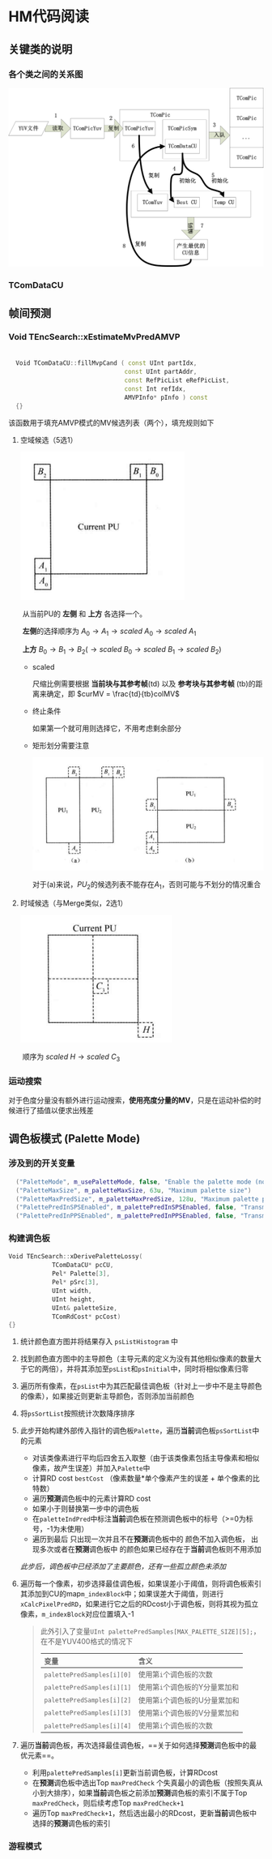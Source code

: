 # HM代码阅读

## 关键类的说明

### 各个类之间的关系图

![](img/relationship_between_classes.png)

### TComDataCU


## 帧间预测

### Void TEncSearch::xEstimateMvPredAMVP

```c++

  Void TComDataCU::fillMvpCand ( const UInt partIdx, 
                                const UInt partAddr, 
                                const RefPicList eRefPicList, 
                                const Int refIdx, 
                                AMVPInfo* pInfo ) const
  {}
```

  该函数用于填充AMVP模式的MV候选列表（两个），填充规则如下

1.  空域候选（5选1）

     ![inter_symmetric_split_spatial_candidates](img/inter_symmetric_split_spatial_candidates.png)

     ​	从当前PU的 **左侧** 和 **上方** 各选择一个。

     ​	**左侧**的选择顺序为 $A_0 \rightarrow A_1 \rightarrow scaled\ A_0 \rightarrow scaled\ A_1$

     ​	**上方** $B_0 \rightarrow B_1 \rightarrow B_2 ( \rightarrow scaled\ B_0 \rightarrow scaled\ B_1 \rightarrow scaled\ B_2)$

     * scaled

       尺缩比例需要根据 **当前块与其参考帧**(td) 以及 **参考块与其参考帧** (tb)的距离来确定，即 $curMV = \frac{td}{tb}colMV$

     - 终止条件

       如果第一个就可用则选择它，不用考虑剩余部分

     - 矩形划分需要注意

       ![inter_asymmetric_split_spatial_candidates](img\inter_asymmetric_split_spatial_candidates.png)

       对于(a)来说，$PU_2$的候选列表不能存在$A_1$，否则可能与不划分的情况重合

2.  时域候选（与Merge类似，2选1）

     ![inter_temporal_candidates](img/inter_temporal_candidates.png)

     ​	顺序为 $scaled\ H \rightarrow scaled\ C_3$
### 运动搜索
对于色度分量没有额外进行运动搜索，**使用亮度分量的MV**，只是在运动补偿的时候进行了插值以便求出残差

## 调色板模式 (Palette Mode)
### 涉及到的开关变量
``` c++
  ("PaletteMode", m_usePaletteMode, false, "Enable the palette mode (not valid in V1 profiles")
  ("PaletteMaxSize", m_paletteMaxSize, 63u, "Maximum palette size")
  ("PaletteMaxPredSize", m_paletteMaxPredSize, 128u, "Maximum palette predictor size")
  ("PalettePredInSPSEnabled", m_palettePredInSPSEnabled, false, "Transmit palette predictor in SPS")
  ("PalettePredInPPSEnabled", m_palettePredInPPSEnabled, false, "Transmit palette predictor in PPS")
```

### 构建调色板
``` c++
Void TEncSearch::xDerivePaletteLossy(
            TComDataCU* pcCU, 
            Pel* Palette[3], 
            Pel* pSrc[3], 
            UInt width, 
            UInt height, 
            UInt& paletteSize, 
            TComRdCost* pcCost)
{}
```
1. 统计颜色直方图并将结果存入 `psListHistogram` 中

2. 找到颜色直方图中的主导颜色（主导元素的定义为没有其他相似像素的数量大于它的两倍），并将其添加至`psList`和`psInitial`中，同时将相似像素归零

3. 遍历所有像素，在`psList`中为其匹配最佳调色板（针对上一步中不是主导颜色的像素），如果接近则更新主导颜色，否则添加当前颜色

4. 将`psSortList`按照统计次数降序排序

5. 此步开始构建外部传入指针的调色板`Palette`，遍历**当前**调色板`psSortList`中的元素
    * 对该类像素进行平均后四舍五入取整（由于该类像素包括主导像素和相似像素，故产生误差）并加入`Palette`中
    * 计算RD cost `bestCost` （像素数量*单个像素产生的误差 + 单个像素的比特数）
    * 遍历**预测**调色板中的元素计算RD cost
    * 如果小于则替换第一步中的调色板
    * 在`paletteIndPred`中标注**当前**调色板在预测调色板中的标号（>=0为标号，-1为未使用）
    * 遍历到最后 只出现一次并且不在**预测**调色板中的 颜色不加入调色板， 出现多次或者在**预测**调色板中 的颜色如果已经存在于**当前**调色板则不用添加
    
    *此步后，调色板中已经添加了主要颜色，还有一些孤立颜色未添加*

6. 遍历每一个像素，初步选择最佳调色板，如果误差小于阈值，则将调色板索引其添加到CU的map`m_indexBlock`中；如果误差大于阈值，则进行`xCalcPixelPredRD`，如果进行它之后的RDcost小于调色板，则将其视为孤立像素，`m_indexBlock`对应位置填入-1

    > 此外引入了变量`UInt palettePredSamples[MAX_PALETTE_SIZE][5];`，在不是YUV400格式的情况下
    >
    > | 变量                       | 含义                           |
    > | -------------------------- | ------------------------------ |
    > | `palettePredSamples[i][0]` | 使用第`i`个调色板的次数        |
    > | `palettePredSamples[i][1]` | 使用第`i`个调色板的Y分量累加和 |
    > | `palettePredSamples[i][2]` | 使用第`i`个调色板的U分量累加和 |
    > | `palettePredSamples[i][3]` | 使用第`i`个调色板的V分量累加和 |
    > | `palettePredSamples[i][4]` | 使用第`i`个调色板的次数        |

7. 遍历**当前**调色板，再次选择最佳调色板，==关于如何选择**预测**调色板中的最优元素==。

    * 利用`palettePredSamples[i]`更新当前调色板，计算RDcost
    * 在**预测**调色板中选出Top `maxPredCheck` 个失真最小的调色板（按照失真从小到大排序），如果**当前**调色板之前添加**预测**调色板的索引不属于Top `maxPredCheck`，则后续考虑Top `maxPredCheck+1`
    * 遍历Top `maxPredCheck+1`，然后选出最小的RDcost，更新**当前**调色板中选择的**预测**调色板的索引

### 游程模式

